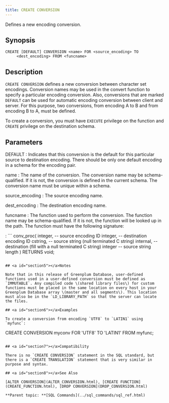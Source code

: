 ```yaml
---
title: CREATE CONVERSION 
---
```


Defines a new encoding conversion.

## <a id="section2"></a>Synopsis 

``` {#sql_command_synopsis}
CREATE [DEFAULT] CONVERSION <name> FOR <source_encoding> TO 
     <dest_encoding> FROM <funcname>
```

## <a id="section3"></a>Description 

`CREATE CONVERSION` defines a new conversion between character set encodings. Conversion names may be used in the convert function to specify a particular encoding conversion. Also, conversions that are marked `DEFAULT` can be used for automatic encoding conversion between client and server. For this purpose, two conversions, from encoding A to B and from encoding B to A, must be defined.

To create a conversion, you must have `EXECUTE` privilege on the function and `CREATE` privilege on the destination schema.

## <a id="section4"></a>Parameters 

DEFAULT
:   Indicates that this conversion is the default for this particular source to destination encoding. There should be only one default encoding in a schema for the encoding pair.

name
:   The name of the conversion. The conversion name may be schema-qualified. If it is not, the conversion is defined in the current schema. The conversion name must be unique within a schema.

source\_encoding
:   The source encoding name.

dest\_encoding
:   The destination encoding name.

funcname
:   The function used to perform the conversion. The function name may be schema-qualified. If it is not, the function will be looked up in the path. The function must have the following signature:

:   ```
conv_proc(
    integer,  -- source encoding ID
    integer,  -- destination encoding ID
    cstring,  -- source string (null terminated C string)
    internal, -- destination (fill with a null terminated C string)
    integer   -- source string length
) RETURNS void;
```

## <a id="section5"></a>Notes 

Note that in this release of Greenplum Database, user-defined functions used in a user-defined conversion must be defined as `IMMUTABLE`. Any compiled code \(shared library files\) for custom functions must be placed in the same location on every host in your Greenplum Database array \(master and all segments\). This location must also be in the `LD_LIBRARY_PATH` so that the server can locate the files.

## <a id="section6"></a>Examples 

To create a conversion from encoding `UTF8` to `LATIN1` using `myfunc`:

```
CREATE CONVERSION myconv FOR 'UTF8' TO 'LATIN1' FROM myfunc;
```

## <a id="section7"></a>Compatibility 

There is no `CREATE CONVERSION` statement in the SQL standard, but there is a `CREATE TRANSLATION` statement that is very similar in purpose and syntax.

## <a id="section8"></a>See Also 

[ALTER CONVERSION](ALTER_CONVERSION.html), [CREATE FUNCTION](CREATE_FUNCTION.html), [DROP CONVERSION](DROP_CONVERSION.html)

**Parent topic: **[SQL Commands](../sql_commands/sql_ref.html)

